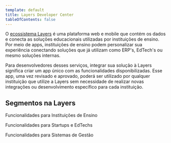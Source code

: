 ```yaml
---
template: default
title: Layers Developer Center
tableOfContents: false
---
```


O [ecossistema Layers](/docs/concepts/ecossistema-layers) é uma plataforma web e mobile que contém os dados e conecta as soluções educacionais utilizadas por instituições de ensino. Por meio de apps, instituições de ensino podem personalizar sua experiência conectando soluções que já utilizam como ERP's, EdTech's ou mesmo soluções internas.

Para desenvolvedores desses serviços, integrar sua solução à Layers significa criar um app único com as funcionalidades disponibilizadas. Esse app, uma vez revisado e aprovado, poderá ser utilizado por qualquer instituição que utilize a Layers sem necessidade de realizar novas integrações ou desenvolvimento específico para cada instituição.

## Segmentos na Layers
<docs-cards>
  <docs-card header="Instituições de Ensino" href="/docs/concepts/instituicoes-de-ensino" icon="/docs/assets/icons/Instituições de ensino.svg">
    <p>Funcionalidades para Instituições de Ensino</p>
  </docs-card>

  <docs-card header="Startups" href="/docs/concepts/startups" icon="/docs/assets/icons/edtechs.svg">
    <p>Funcionalidades para Startups e EdTechs</p>
  </docs-card>

  <docs-card header="ERPs" href="/docs/concepts/erps" icon="/docs/assets/icons/ERP.svg">
    <p>Funcionalidades para Sistemas de Gestão</p>
  </docs-card>

  <!-- <docs-card header="Provedores" href="/docs/concepts/Provedores" icon="/docs/assets/icons/Provedores.svg">
    <p>Funcionalidades para Provedores</p>
  </docs-card> -->
</docs-cards>
